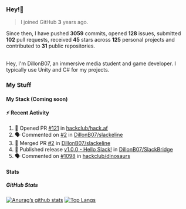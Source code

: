 ### Hey!👋
<!-- [![Banner](banner.png)](https://dillonb07.is-a.dev) -->


> I joined GitHub **3** years ago.

Since then, I have pushed **3059** commits, opened **128** issues, submitted **102** pull requests, received **45** stars across **125** personal projects and contributed to **31** public repositories.

<br>
Hey, I'm DillonB07, an immersive media student and game developer. I typically use Unity and C# for my projects.

<br>

### My Stuff

#### My Stack (Coming soon)

#### :zap: Recent Activity

<!--START_SECTION:activity-->
1. 💪 Opened PR [#121](https://github.com/hackclub/hack.af/pull/121) in [hackclub/hack.af](https://github.com/hackclub/hack.af)
2. 🗣 Commented on [#2](https://github.com/DillonB07/slackeline/pull/2#issuecomment-2381619588) in [DillonB07/slackeline](https://github.com/DillonB07/slackeline)
3. 🎉 Merged PR [#2](https://github.com/DillonB07/slackeline/pull/2) in [DillonB07/slackeline](https://github.com/DillonB07/slackeline)
4. 🚀 Published release [v1.0.0 - Hello Slack!](https://github.com/DillonB07/SlackBridge/releases/tag/v1.0.0) in [DillonB07/SlackBridge](https://github.com/DillonB07/SlackBridge)
5. 🗣 Commented on [#1098](https://github.com/hackclub/dinosaurs/pull/1098#issuecomment-2360683257) in [hackclub/dinosaurs](https://github.com/hackclub/dinosaurs)
<!--END_SECTION:activity-->

#### Stats

##### GitHub Stats
[![Anurag’s github stats](https://github-readme-stats.vercel.app/api?username=dillonb07&show_icons=true&theme=radical)](https://github.com/dillonb07)
[![Top Langs](https://github-readme-stats.vercel.app/api/top-langs/?username=dillonb07&layout=compact&theme=radical)](https://github.com/dillonb07)
